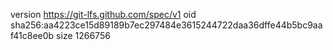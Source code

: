 version https://git-lfs.github.com/spec/v1
oid sha256:aa4223ce15d89189b7ec297484e3615244722daa36dffe44b5bc9aaf41c8ee0b
size 1266756
